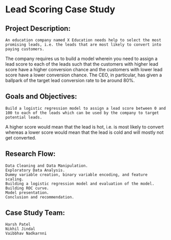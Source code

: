 # Lead Scoring Case Study ##

## Project Description:
	An education company named X Education needs help to select the most promising leads, i.e. the leads that are most likely to convert into paying customers. 
The company requires us to build a model wherein you need to assign a lead score to each of the leads such that the customers with higher lead score have a higher conversion chance and the customers with lower lead score have a lower conversion chance. 
The CEO, in particular, has given a ballpark of the target lead conversion rate to be around 80%.

## Goals and Objectives:
	Build a logistic regression model to assign a lead score between 0 and 100 to each of the leads which can be used by the company to target potential leads. 
A higher score would mean that the lead is hot, i.e. is most likely to convert whereas a lower score would mean that the lead is cold and will mostly not get converted.

## Research Flow:
	Data Cleaning and Data Manipulation.
	Exploratory Data Analysis.
	Dummy variable creation, binary variable encoding, and feature scaling.
	Building a logistic regression model and evaluation of the model.
	Building ROC curve. 
	Model presentation.
	Conclusion and recommendation.

## Case Study Team:
	Harsh Patel
	Nikhil Jindal
	Vaibbhav Nadkarnni
